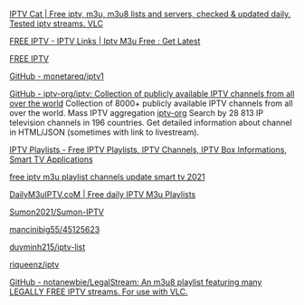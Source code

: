 
[IPTV Cat | Free iptv, m3u, m3u8 lists and servers, checked & updated daily. Tested iptv streams. VLC](https://iptvcat.com/home_22)

[FREE IPTV - IPTV Links | Iptv M3u Free : Get Latest](https://www.iptv4free.com/)

[FREE IPTV](https://www.iptv1.org/)

[GitHub - monetareq/iptv1](https://github.com/monetareq/iptv1)

[GitHub - iptv-org/iptv: Collection of publicly available IPTV channels from all over the world](https://github.com/iptv-org/iptv)
Collection of 8000+ publicly available IPTV channels from all over the world.
Mass IPTV aggregation
[iptv-org](https://iptv-org.github.io/)
Search by 28 813 IP television channels in 196 countries. Get detailed information about channel in HTML/JSON (sometimes with link to livestream).

[IPTV Playlists - Free IPTV Playlists, IPTV Channels, IPTV Box Informations, Smart TV Applications](https://iptvmate.net/blog/)

[free iptv m3u playlist channels update smart tv 2021](https://freem3uhd.blogspot.com/)

[DailyM3uIPTV.coM | Free daily IPTV M3u Playlists](https://dailym3uiptv.com/)

[Sumon2021/Sumon-IPTV](https://github.com/Sumon2021/Sumon-IPTV)

[mancinibig55/45125623](https://github.com/mancinibig55/45125623)

[duyminh215/iptv-list](https://github.com/duyminh215/iptv-list)

[riqueenz/iptv](https://github.com/riqueenz/iptv)

[GitHub - notanewbie/LegalStream: An m3u8 playlist featuring many LEGALLY FREE IPTV streams. For use with VLC.](https://github.com/notanewbie/LegalStream)
